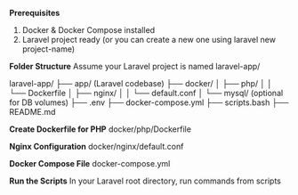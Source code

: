 **Prerequisites**
1. Docker & Docker Compose installed
2. Laravel project ready (or you can create a new one using laravel new project-name)

**Folder Structure**
Assume your Laravel project is named laravel-app/

laravel-app/
├── app/ (Laravel codebase)
├── docker/
│   ├── php/
│   │   └── Dockerfile
│   ├── nginx/
│   │   └── default.conf
│   └── mysql/ (optional for DB volumes)
├── .env
├── docker-compose.yml
├── scripts.bash
├── README.md


**Create Dockerfile for PHP**
docker/php/Dockerfile

**Nginx Configuration**
docker/nginx/default.conf

**Docker Compose File**
docker-compose.yml

**Run the Scripts**
In your Laravel root directory, run commands from scripts
